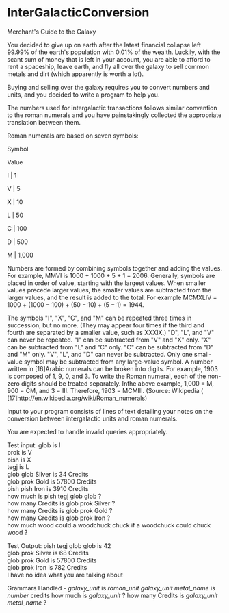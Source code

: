 # InterGalacticConversion
Merchant's Guide to the Galaxy

 
You decided to give up on earth after the latest financial collapse left 99.99% of the earth's population with 0.01% of the wealth. Luckily, with the scant sum of money that is left in your account, you are able to afford to rent a spaceship, leave earth, and fly all over the galaxy to sell common metals and dirt (which apparently is worth a lot).
 
Buying and selling over the galaxy requires you to convert numbers and units, and you decided to write a program to help you.
 
The numbers used for intergalactic transactions follows similar convention to the roman numerals and you have painstakingly collected the appropriate translation between them.
 
Roman numerals are based on seven symbols:
 
Symbol

Value

I | 1 <br/>

V | 5 <br/>

X | 10 <br/>

L | 50 <br/>

C | 100 <br/>

D | 500 <br/>

M | 1,000 <br/>

 
Numbers are formed by combining symbols together and adding the values. For example, MMVI is 1000 + 1000 + 5 + 1 = 2006. Generally, symbols are placed in order of value, starting with the largest values. When smaller values precede larger values, the smaller values are subtracted from the larger values, and the result is added to the total. For example MCMXLIV = 1000 + (1000 − 100) + (50 − 10) + (5 − 1) = 1944.
 
The symbols "I", "X", "C", and "M" can be repeated three times in succession, but no more. (They may appear four times if the third and fourth are separated by a smaller value, such as XXXIX.) "D", "L", and "V" can never be repeated.
"I" can be subtracted from "V" and "X" only. "X" can be subtracted from "L" and "C" only. "C" can be subtracted from "D" and "M" only. "V", "L", and "D" can never be subtracted.
Only one small-value symbol may be subtracted from any large-value symbol.
A number written in [16]Arabic numerals can be broken into digits. For example, 1903 is composed of 1, 9, 0, and 3. To write the Roman numeral, each of the non-zero digits should be treated separately. Inthe above example, 1,000 = M, 900 = CM, and 3 = III. Therefore, 1903 = MCMIII.
(Source: Wikipedia ( [17]http://en.wikipedia.org/wiki/Roman_numerals)
 
Input to your program consists of lines of text detailing your notes on the conversion between intergalactic units and roman numerals.
 
You are expected to handle invalid queries appropriately.
 
Test input:
glob is I <br/>
prok is V <br/>
pish is X <br/>
tegj is L <br/>
glob glob Silver is 34 Credits <br/>
glob prok Gold is 57800 Credits <br/>
pish pish Iron is 3910 Credits <br/>
how much is pish tegj glob glob ? <br/>
how many Credits is glob prok Silver ? <br/>
how many Credits is glob prok Gold ? <br/>
how many Credits is glob prok Iron ? <br/>
how much wood could a woodchuck chuck if a woodchuck could chuck wood ?<br/>
 
Test Output:
pish tegj glob glob is 42<br/>
glob prok Silver is 68 Credits<br/>
glob prok Gold is 57800 Credits<br/>
glob prok Iron is 782 Credits<br/>
I have no idea what you are talking about<br/>

Grammars Handled - 
_galaxy_unit_ is _roman_unit_
_galaxy_unit_ _metal_name_ is _number_ credits
how much is _galaxy_unit_ ?
how many Credits is _galaxy_unit_ _metal_name_ ?



